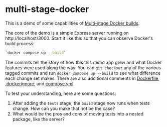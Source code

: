 # multi-stage-docker

This is a demo of some capabilities of [Multi-stage Docker builds](https://docs.docker.com/build/guide/multi-stage/).

The core of the demo is a simple Express server running on http://localhost/3000. Start it like this so that you can observe Docker's build process:

```sh
`docker compose up --build`
```

The commits tell the story of how this this demo app grew and what Docker features were used along the way. You can `git checkout` any of the various tagged commits and run `docker compose up --build` to see what difference each change set makes. There are also additional comments in [Dockerfile](./Dockerfile), [.dockerignore](./.dockerignore), and [compose.yml](./compose.yml).

To test your understanding, here are some questions:

1. After adding the `tests` stage, the `build` stage now runs when tests change. How can you make that not be the case?
1. What would be the pros and cons of moving tests into a nested package, like the server?